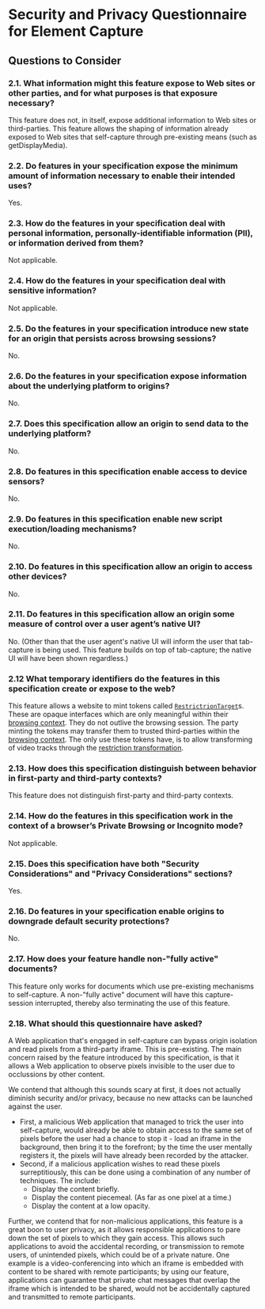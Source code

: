 # Security and Privacy Questionnaire for Element Capture

## Questions to Consider

### 2.1. What information might this feature expose to Web sites or other parties, and for what purposes is that exposure necessary?

This feature does not, in itself, expose additional information to Web sites or third-parties. This feature allows the shaping of information already exposed to Web sites that self-capture through pre-existing means (such as getDisplayMedia).

### 2.2. Do features in your specification expose the minimum amount of information necessary to enable their intended uses?

Yes.

### 2.3. How do the features in your specification deal with personal information, personally-identifiable information (PII), or information derived from them?

Not applicable.

### 2.4. How do the features in your specification deal with sensitive information?

Not applicable.

### 2.5. Do the features in your specification introduce new state for an origin that persists across browsing sessions?

No.

### 2.6. Do the features in your specification expose information about the underlying platform to origins?

No.

### 2.7. Does this specification allow an origin to send data to the underlying platform?

No.

### 2.8. Do features in this specification enable access to device sensors?

No.

### 2.9. Do features in this specification enable new script execution/loading mechanisms?

No.

### 2.10. Do features in this specification allow an origin to access other devices?

No.

### 2.11. Do features in this specification allow an origin some measure of control over a user agent’s native UI?

No. (Other than that the user agent's native UI will inform the user that tab-capture is being used. This feature builds on top of tab-capture; the native UI will have been shown regardless.)

### 2.12 What temporary identifiers do the features in this specification create or expose to the web?

This feature allows a website to mint tokens called [`RestrictrionTarget`](https://screen-share.github.io/element-capture/#dom-restrictiontarget)s. These are opaque interfaces which are only meaningful within their [browsing context](https://html.spec.whatwg.org/multipage/document-sequences.html#browsing-context). They do not outlive the browsing session. The party minting the tokens may transfer them to trusted third-parties within the [browsing context](https://html.spec.whatwg.org/multipage/document-sequences.html#browsing-context). The only use these tokens have, is to allow transforming of video tracks through the [restriction transformation](https://screen-share.github.io/element-capture/#applying-the-restriction-transformation).

### 2.13. How does this specification distinguish between behavior in first-party and third-party contexts?

This feature does not distinguish first-party and third-party contexts.

### 2.14. How do the features in this specification work in the context of a browser’s Private Browsing or Incognito mode?

Not applicable.


### 2.15. Does this specification have both "Security Considerations" and "Privacy Considerations" sections?

Yes.

### 2.16. Do features in your specification enable origins to downgrade default security protections?

No.

### 2.17. How does your feature handle non-"fully active" documents?

This feature only works for documents which use pre-existing mechanisms to self-capture. A non-"fully active" document will have this capture-session interrupted, thereby also terminating the use of this feature.

### 2.18. What should this questionnaire have asked?

A Web application that's engaged in self-capture can bypass origin isolation and read pixels from a third-party iframe. This is pre-existing. The main concern raised by the feature introduced by this specification, is that it allows a Web application to observe pixels invisible to the user due to occlussions by other content.

We contend that although this sounds scary at first, it does not actually diminish security and/or privacy, because no new attacks can be launched against the user.
* First, a malicious Web application that managed to trick the user into self-capture, would already be able to obtain access to the same set of pixels before the user had a chance to stop it - load an iframe in the background, then bring it to the forefront; by the time the user mentally registers it, the pixels will have already been recorded by the attacker.
* Second, if a malicious application wishes to read these pixels surreptitiously, this can be done using a combination of any number of techniques. The include:
   * Display the content briefly.
   * Display the content piecemeal. (As far as one pixel at a time.)
   * Display the content at a low opacity.

Further, we contend that for non-malicious applications, this feature is a great boon to user privacy, as it allows responsible applications to pare down the set of pixels to which they gain access. This allows such applications to avoid the accidental recording, or transmission to remote users, of unintended pixels, which could be of a private nature. One example is a video-conferencing into which an iframe is embedded with content to be shared with remote participants; by using our feature, applications can guarantee that private chat messages that overlap the iframe which is intended to be shared, would not be accidentally captured and transmitted to remote participants.
